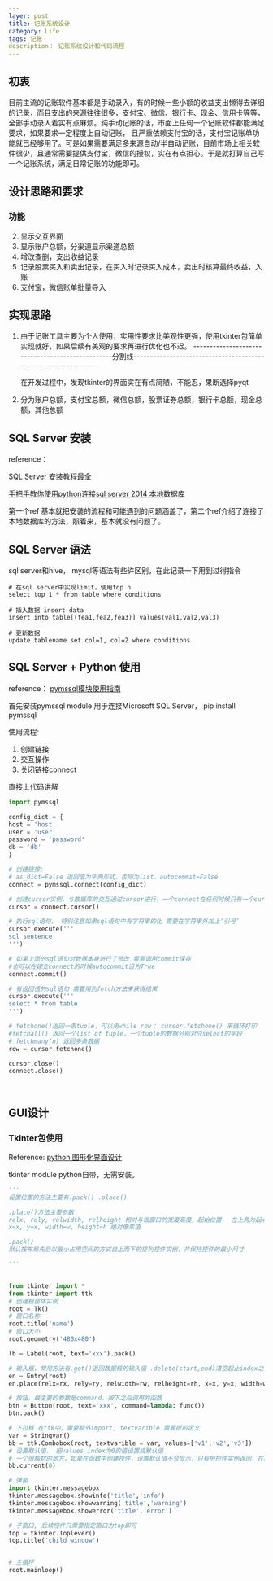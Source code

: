 ```yaml
---
layer: post
title: 记账系统设计
category: Life
tags: 记账
description： 记账系统设计和代码流程
---
```


## 初衷

目前主流的记账软件基本都是手动录入，有的时候一些小额的收益支出懒得去详细的记录，而且支出的来源往往很多，支付宝、微信、银行卡、现金、信用卡等等，全部手动录入着实有点麻烦。纯手动记账的话，市面上任何一个记账软件都能满足要求，如果要求一定程度上自动记账， 且严重依赖支付宝的话，支付宝记账单功能就已经够用了。可是如果需要满足多来源自动/半自动记账，目前市场上相关软件很少，且通常需要提供支付宝，微信的授权，实在有点担心。于是就打算自己写一个记账系统，满足日常记账的功能即可。



## 设计思路和要求

### 功能

2. 显示交互界面
2. 显示账户总额，分渠道显示渠道总额
3. 增改查删，支出收益记录
4. 记录股票买入和卖出记录，在买入时记录买入成本，卖出时核算最终收益，入账
5. 支付宝，微信账单批量导入

## 实现思路

1. 由于记账工具主要为个人使用，实用性要求比美观性更强，使用tkinter包简单实现就好，如果后续有美观的要求再进行优化也不迟。
   \-------------------------------------------------分割线----------------------------------------------------------------

   在开发过程中，发现tkinter的界面实在有点简陋，不能忍，果断选择pyqt

2. 分为账户总额，支付宝总额，微信总额，股票证券总额，银行卡总额，现金总额，其他总额



## SQL Server 安装

reference：

[SQL Server 安装教程最全](https://blog.csdn.net/NBbz2018/article/details/92669721)

[手把手教你使用python连接sql server 2014 本地数据库](http://www.pianshen.com/article/9608108141/)

第一个ref 基本就把安装的流程和可能遇到的问题涵盖了，第二个ref介绍了连接了本地数据库的方法，照着来，基本就没有问题了。



## SQL Server 语法

sql server和hive， mysql等语法有些许区别，在此记录一下用到过得指令

```
# 在sql server中实现limit，使用top n
select top 1 * from table where conditions

# 插入数据 insert data
insert into table[(fea1,fea2,fea3)] values(val1,val2,val3)

# 更新数据
update tablename set col=1, col=2 where conditions
```



## SQL Server + Python 使用

reference： [pymssql模块使用指南](https://blog.csdn.net/lin_strong/article/details/82868160)

首先安装pymssql module 用于连接Microsoft SQL Server， pip install pymssql

使用流程:

1. 创建链接
2. 交互操作
3. 关闭链接connect

直接上代码讲解

```python
import pymssql

config_dict = {
host = 'host'
user = 'user'
password = 'password'
db = 'db'
}

# 创建链接; 
# as_dict=False 返回值为字典形式，否则为list，autocommit=False
connect = pymssql.connect(config_dict)

# 创建cursor实例，与数据库的交互通过cursor进行，一个connect在任何时候只有一个cursor对象处于查询状态
cursor = connect.cursor()

# 执行sql语句， 特别注意如果sql语句中有字符串的化 需要在字符串外加上‘引号’
cursor.execute('''
sql sentence
''')

# 如果上面的sql语句对数据本身进行了修改 需要调用commit保存
#也可以在建立connect的时候autocommit设为True
connect.commit()

# 有返回值的sql语句 需要用到fetch方法来获得结果
cursor.execute('''
select * from table
''')

# fetchone()返回一条tuple，可以用while row： cursor.fetchone() 来循环打印
#fetchall() 返回一个list of tuple，一个tuple的数据分别对应select的字段
# fetchmany(n) 返回多条数据
row = cursor.fetchone() 

cursor.close()
connect.close()




```



## GUI设计

### Tkinter包使用

Reference: [python 图形化界面设计](https://www.jianshu.com/p/91844c5bca78)

tkinter module python自带，无需安装。

```python
'''
设置位置的方法主要有.pack() .place()

.place()方法主要参数
relx, rely, relwidth, relheight 相对与根窗口的宽度高度，起始位置， 左上角为起点；取值为0-1
x=x, y=x, width=w, height=h 绝对像素值

.pack()
默认按布局先后以最小占用空间的方式自上而下的排列控件实例，并保持控件的最小尺寸

'''


from tkinter import *
from tkinter import ttk
# 创建根窗体实例
root = Tk()
# 窗口名称
root.title('name')
# 窗口大小
root.geometry('480x480')

lb = Label(root, text='xxx').pack()

# 输入框，常用方法有.get()返回数据框的输入值 .delete(start,end)清空起止index之间的字符
en = Entry(root)
en.place(relx=rx, rely=ry, relwidth=rw, relheight=rh, x=x, y=x, width=w, height=h)

# 按钮，最主要的参数是command，按下之后调用的函数
btn = Button(root, text='xxx', command=lambda: func())
btn.pack()

# 下拉框 在ttk中，需要额外import, textvarible 需要提前定义
var = Stringvar()
bb = ttk.Combobox(root, textvarible = var, values=['v1','v2','v3'])
# 设置默认值， 把values index为0的值设置成默认值
# 一个很尴尬的地方，如果在函数中创建控件，设置默认值不会显示，只有把控件实例返回，在函数体外设置默认值
bb.current(0)

# 弹窗
import tkinter.messagebox
tkinter.messagebox.showinfo('title','info')
tkinter.messagebox.showwarning('title','warning')
tkinter.messagebox.showerror('title','error')

# 子窗口, 后续控件只需要指定窗口为top即可
top = tkinter.Toplever()
top.title('child window')


# 主循环
root.mainloop()
```



